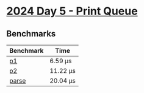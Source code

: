 # [2024 Day 5 - Print Queue](https://adventofcode.com/2024/day/5)

## Benchmarks

<!-- BEGIN benches -->
| Benchmark                 | Time      |
| ------------------------- | --------- |
| [p1](./src/lib.rs#L43)    | 6.59 µs  |
| [p2](./src/lib.rs#L60)    | 11.22 µs |
| [parse](./src/lib.rs#L10) | 20.04 µs |
<!-- END benches -->
<!-- BEGIN other_benches -->

<!-- END other_benches -->